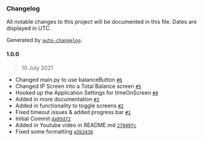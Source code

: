 ### Changelog

All notable changes to this project will be documented in this file. Dates are displayed in UTC.

Generated by [`auto-changelog`](https://github.com/CookPete/auto-changelog).

#### 1.0.0

> 10 July 2021

- Changed main.py to use balanceButton [`#6`](https://github.com/fauxvo/crypto-tracker/pull/6)
- Changed IP Screen into a Total Balance screen [`#5`](https://github.com/fauxvo/crypto-tracker/pull/5)
- Hooked up the Application Settings for timeOnScreen [`#4`](https://github.com/fauxvo/crypto-tracker/pull/4)
- Added in more documentation [`#3`](https://github.com/fauxvo/crypto-tracker/pull/3)
- Added in functionality to toggle screens [`#2`](https://github.com/fauxvo/crypto-tracker/pull/2)
- Fixed timeout issues & added progress bar [`#1`](https://github.com/fauxvo/crypto-tracker/pull/1)
- Initial Commit [`da95d72`](https://github.com/fauxvo/crypto-tracker/commit/da95d7215bd94028706377fef933d0ba5012ed5c)
- Added in Youtube video in README.md [`27949fc`](https://github.com/fauxvo/crypto-tracker/commit/27949fc142e4243988f952cdd50141ee4070784a)
- Fixed some formatting [`a5b2436`](https://github.com/fauxvo/crypto-tracker/commit/a5b2436c356264686c2ecb01b305178ceb7ac17c)
